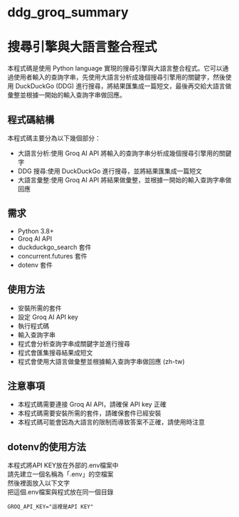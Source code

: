 # ddg_groq_summary  
# 搜尋引擎與大語言整合程式


本程式碼是使用 Python language 實現的搜尋引擎與大語言整合程式。它可以通過使用者輸入的查詢字串，先使用大語言分析成幾個搜尋引擎用的關鍵字，然後使用 DuckDuckGo (DDG) 進行搜尋，將結果匯集成一篇短文，最後再交給大語言做彙整並根據一開始的輸入查詢字串做回應。


## 程式碼結構
本程式碼主要分為以下幾個部分：

* 大語言分析:使用 Groq AI API 將輸入的查詢字串分析成幾個搜尋引擎用的關鍵字
* DDG 搜尋:使用 DuckDuckGo 進行搜尋，並將結果匯集成一篇短文
* 大語言彙整:使用 Groq AI API 將結果做彙整，並根據一開始的輸入查詢字串做回應
## 需求
* Python 3.8+
* Groq AI API
* duckduckgo_search 套件
* concurrent.futures 套件
* dotenv 套件
## 使用方法
* 安裝所需的套件
* 設定 Groq AI API key
* 執行程式碼
* 輸入查詢字串
* 程式會分析查詢字串成關鍵字並進行搜尋
* 程式會匯集搜尋結果成短文
* 程式會使用大語言做彙整並根據輸入查詢字串做回應 (zh-tw)
## 注意事項
* 本程式碼需要連接 Groq AI API，請確保 API key 正確
* 本程式碼需要安裝所需的套件，請確保套件已經安裝
* 本程式碼可能會因為大語言的限制而導致答案不正確，請使用時注意
## dotenv的使用方法
本程式將API KEY放在外部的.env檔案中    
請先建立一個名稱為「.env」的空檔案  
然後裡面放入以下文字  
把這個.env檔案與程式放在同一個目錄  
```
GROQ_API_KEY="這裡是API KEY"
```
